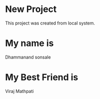# New Project

This project was created from local system.


# My name is 
Dhammanand sonsale

# My Best Friend is
Viraj Mathpati
